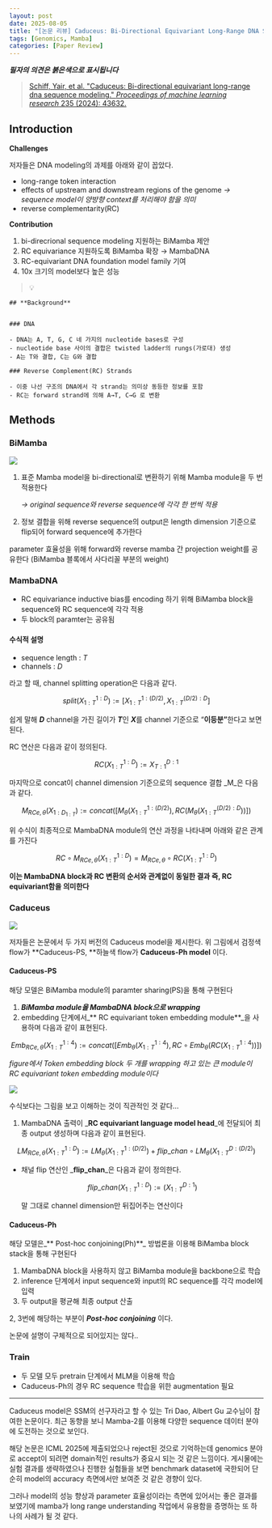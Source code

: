 ```yaml
---
layout: post
date: 2025-08-05
title: "[논문 리뷰] Caduceus: Bi-Directional Equivariant Long-Range DNA Sequence Modeling"
tags: [Genomics, Mamba]
categories: [Paper Review]
---
```


<span class="notion-red">_**필자의 의견은 붉은색으로 표시됩니다**_</span>


> [Schiff, Yair, et al. "Caduceus: Bi-directional equivariant long-range dna sequence modeling." ](https://pmc.ncbi.nlm.nih.gov/articles/PMC12189541/)[_Proceedings of machine learning research_](https://pmc.ncbi.nlm.nih.gov/articles/PMC12189541/)[ 235 (2024): 43632.](https://pmc.ncbi.nlm.nih.gov/articles/PMC12189541/)



## Introduction


**Challenges**


저자들은 DNA modeling의 과제를 아래와 같이 꼽았다.

- long-range token interaction
- effects of upstream and downstream regions of the genome 
_→ sequence model이 양방향 context를 처리해야 함을 의미_
- reverse complementarity(RC)

**Contribution**

1. bi-direcrional sequence modeling 지원하는 BiMamba 제안
1. RC equivariance 지원하도록 BiMamba 확장 → MambaDNA
1. RC-equivariant DNA foundation model family 기여
1. 10x 크기의 model보다 높은 성능

> 💡 


	## **Background**


	### DNA

	- DNA는 A, T, G, C 네 가지의 nucleotide bases로 구성
	- nucleotide base 사이의 결합은 twisted ladder의 rungs(가로대) 생성
	- A는 T와 결합, C는 G와 결합

	### Reverse Complement(RC) Strands

	- 이중 나선 구조의 DNA에서 각 strand는 의미상 동등한 정보를 포함
	- RC는 forward strand에 의해 A→T, C→G 로 변환


## Methods



### BiMamba


![](https://prod-files-secure.s3.us-west-2.amazonaws.com/542b861c-36a8-4051-84e5-8804b6728dba/2c247d59-7815-4980-99f0-8f0d21f445a7/image.png?X-Amz-Algorithm=AWS4-HMAC-SHA256&X-Amz-Content-Sha256=UNSIGNED-PAYLOAD&X-Amz-Credential=ASIAZI2LB466YWUVVDK7%2F20250812%2Fus-west-2%2Fs3%2Faws4_request&X-Amz-Date=20250812T121551Z&X-Amz-Expires=3600&X-Amz-Security-Token=IQoJb3JpZ2luX2VjEMz%2F%2F%2F%2F%2F%2F%2F%2F%2F%2FwEaCXVzLXdlc3QtMiJHMEUCIG6VhWGmBFYo7%2FawvTOjHdwU8f5hePdgSXCT4Wnsq2z8AiEAxeE8shPawy0XWY%2FiGWzWsyK%2FUE5FsUT6sN4CUVFoTxcq%2FwMIFRAAGgw2Mzc0MjMxODM4MDUiDP0q3uK7dQfhgXw7nSrcA1ZRakNp%2F1E8vbQDS9a2jeSqVnNqkxA5fqy2zhg5h2OXqmNWvUWzwUcFMG3RWpIKiyfxR6SeScfLD%2BL3tR3caqiNc1tMg2NBicKUjjUoKbPa6R%2B74POLmWePxrC%2FrtJwqNuxLgDhoaMQ%2FAFWGfyfjf0Sq45iFUfKj6RZJuPNW8PrWJ6rXQTxMXxhlQkgGc8VSrCvWnFVzS9xKhF%2Baow%2F5nIm1daCU9PSbobOlYi0U7fK1rHWyEv%2Fmg%2FiJOZ%2FBjJFSrPJULUtcTjdZrnmW7Od9l0%2BmyL72I%2F%2BDIZ%2BOuX5qy4vsn2t5JgsTeVzooO01TtrWTzRQMrdME4edJ0mh1yNd1CT7QvqfYo5aIR6rfmJgAH7WO4s4FA4dwlV6tALcp4WYQQlmsh9yc1234WK1VquDv1GhIo6vLRX5HT2vHZ4a%2F%2FhuMOke4KA0qqGRm7IUgLNoYjCGBP%2BuEvb7Bk0cRfO6B4jqQpTYTy%2B2oL6UQC%2BaecKhmg%2Bw9pkL%2B3%2BfI1LDAItsb6J53SB1vnp7jut34UjZRA87FlSn667Zhw7czQTZhbbhxunJppI0R1%2BunzIIcw6yfapPfOhRiSwKJPHm0rANFHiaMjdZHHv99PzcIqyn3jTyKbdx7o63b5g4JTgMITX7MQGOqUB%2BzvN8Mpvc%2B49UgAgDxCMlQErZAp2YVdCU8pEItF0X9GHlmqFJOYsS%2F5CazEcQTsAs2qv6vVALPQt7BD5217p8eRni%2Fr52JF8rCXGF%2BMEgDsD1z2u%2FaPqAEMiEvajXHbQAqLqEFh2%2FJE2%2BNgTTKNB62YJXPG6TQdfzAL%2Bs15uMpGWibw7dCSQXMujrmwDbcgZOXtOpbOfedekxkKw62k3AIh%2BxW2k&X-Amz-Signature=80888e2896a2474d5a5b0be6d8e498d61d6ff3b0929ebcdea6e7d96b4c0a43aa&X-Amz-SignedHeaders=host&x-amz-checksum-mode=ENABLED&x-id=GetObject)

1. 표준 Mamba model을 bi-directional로 변환하기 위해 Mamba module을 두 번 적용한다

	_→ original sequence와 reverse sequence에 각각 한 번씩 적용_

1. 정보 결합을 위해 reverse sequence의 output은 length dimension 기준으로 flip되어 forward sequence에 추가한다

parameter 효율성을 위해 forward와 reverse mamba 간 projection weight를 공유한다 (BiMamba 블록에서 사다리꼴 부분의 weight)



### MambaDNA

- RC equivariance inductive bias를 encoding 하기 위해 BiMamba block을 sequence와 RC sequence에 각각 적용
- 두 block의 paramter는 공유됨


#### 수식적 설명

- sequence length : _T_
- channels : _D_

라고 할 때,  channel splitting operation은 다음과 같다.


$$
split(X^{1:D}_{1:T}):=[X^{1:(D/2)}_{1:T},X^{(D/2):D}_{1:T}]
$$


<span class="notion-red">쉽게 말해 </span><span class="notion-red">_**D**_</span><span class="notion-red"> channel을 가진 길이가 </span><span class="notion-red">_**T**_</span><span class="notion-red">인 </span><span class="notion-red">_**X**_</span><span class="notion-red">를 channel 기준으로 “</span><span class="notion-red">**이등분”**</span><span class="notion-red">한다고 보면 된다.</span>


RC 연산은 다음과 같이 정의된다.


$$
RC(X^{1:D}_{1:T}):=X^{D:1}_{T:1}
$$


마지막으로 concat이 channel dimension 기준으로의 sequence 결합 _M_은 다음과 같다.


$$
M_{RCe,\theta}(X_{1:D_{1:T}}):=concat([M_{\theta}(X^{1:(D/2)}_{1:T}),RC(M_{\theta}(X^{(D/2):D}_{1:T}))])
$$


위 수식이 최종적으로 MambaDNA module의 연산 과정을 나타내며 아래와 같은 관계를 가진다


$$
RC\circ M_{RCe,\theta}(X^{1:D}_{1:T}) = M_{RCe,\theta} \circ RC(X^{1:D}_{1:T})
$$


**이는 MambaDNA block과 RC 변환의 순서와 관계없이 동일한 결과 즉, RC equivariant함을 의미한다**



### Caduceus


![](https://prod-files-secure.s3.us-west-2.amazonaws.com/542b861c-36a8-4051-84e5-8804b6728dba/f94a60d7-8145-473b-aef9-7c68d3ec604a/image.png?X-Amz-Algorithm=AWS4-HMAC-SHA256&X-Amz-Content-Sha256=UNSIGNED-PAYLOAD&X-Amz-Credential=ASIAZI2LB466YWUVVDK7%2F20250812%2Fus-west-2%2Fs3%2Faws4_request&X-Amz-Date=20250812T121551Z&X-Amz-Expires=3600&X-Amz-Security-Token=IQoJb3JpZ2luX2VjEMz%2F%2F%2F%2F%2F%2F%2F%2F%2F%2FwEaCXVzLXdlc3QtMiJHMEUCIG6VhWGmBFYo7%2FawvTOjHdwU8f5hePdgSXCT4Wnsq2z8AiEAxeE8shPawy0XWY%2FiGWzWsyK%2FUE5FsUT6sN4CUVFoTxcq%2FwMIFRAAGgw2Mzc0MjMxODM4MDUiDP0q3uK7dQfhgXw7nSrcA1ZRakNp%2F1E8vbQDS9a2jeSqVnNqkxA5fqy2zhg5h2OXqmNWvUWzwUcFMG3RWpIKiyfxR6SeScfLD%2BL3tR3caqiNc1tMg2NBicKUjjUoKbPa6R%2B74POLmWePxrC%2FrtJwqNuxLgDhoaMQ%2FAFWGfyfjf0Sq45iFUfKj6RZJuPNW8PrWJ6rXQTxMXxhlQkgGc8VSrCvWnFVzS9xKhF%2Baow%2F5nIm1daCU9PSbobOlYi0U7fK1rHWyEv%2Fmg%2FiJOZ%2FBjJFSrPJULUtcTjdZrnmW7Od9l0%2BmyL72I%2F%2BDIZ%2BOuX5qy4vsn2t5JgsTeVzooO01TtrWTzRQMrdME4edJ0mh1yNd1CT7QvqfYo5aIR6rfmJgAH7WO4s4FA4dwlV6tALcp4WYQQlmsh9yc1234WK1VquDv1GhIo6vLRX5HT2vHZ4a%2F%2FhuMOke4KA0qqGRm7IUgLNoYjCGBP%2BuEvb7Bk0cRfO6B4jqQpTYTy%2B2oL6UQC%2BaecKhmg%2Bw9pkL%2B3%2BfI1LDAItsb6J53SB1vnp7jut34UjZRA87FlSn667Zhw7czQTZhbbhxunJppI0R1%2BunzIIcw6yfapPfOhRiSwKJPHm0rANFHiaMjdZHHv99PzcIqyn3jTyKbdx7o63b5g4JTgMITX7MQGOqUB%2BzvN8Mpvc%2B49UgAgDxCMlQErZAp2YVdCU8pEItF0X9GHlmqFJOYsS%2F5CazEcQTsAs2qv6vVALPQt7BD5217p8eRni%2Fr52JF8rCXGF%2BMEgDsD1z2u%2FaPqAEMiEvajXHbQAqLqEFh2%2FJE2%2BNgTTKNB62YJXPG6TQdfzAL%2Bs15uMpGWibw7dCSQXMujrmwDbcgZOXtOpbOfedekxkKw62k3AIh%2BxW2k&X-Amz-Signature=b5e4142c898569150396346e824817df63fbd3edfdb010d1ca43024ebae5c698&X-Amz-SignedHeaders=host&x-amz-checksum-mode=ENABLED&x-id=GetObject)


저자들은 논문에서 두 가지 버전의 Caduceus model을 제시한다. 위 그림에서 검정색 flow가 **Caduceus-PS, **하늘색 flow가 **Caduceus-Ph model** 이다.



#### Caduceus-PS


해당 모델은 BiMamba module의 paramter sharing(PS)을 통해 구현된다

1. _**BiMamba module을 MambaDNA block으로 wrapping**_
1. embedding 단계에서_** RC equivariant token embedding module**_을 사용하며 다음과 같이 표현된다.

$$
Emb_{RCe,\theta}(X^{1:4}_{1:T}):=concat([Emb_{\theta}(X^{1:4}_{1:T}),RC \circ Emb_{\theta}(RC(X^{1:4}_{1:T}))])
$$


_figure에서 Token embedding block 두 개를 wrapping 하고 있는 큰 module이 RC equivariant token embedding module이다_


![](https://prod-files-secure.s3.us-west-2.amazonaws.com/542b861c-36a8-4051-84e5-8804b6728dba/b175e4da-71eb-4e91-8c23-a06dabe673c9/image.png?X-Amz-Algorithm=AWS4-HMAC-SHA256&X-Amz-Content-Sha256=UNSIGNED-PAYLOAD&X-Amz-Credential=ASIAZI2LB466YWUVVDK7%2F20250812%2Fus-west-2%2Fs3%2Faws4_request&X-Amz-Date=20250812T121551Z&X-Amz-Expires=3600&X-Amz-Security-Token=IQoJb3JpZ2luX2VjEMz%2F%2F%2F%2F%2F%2F%2F%2F%2F%2FwEaCXVzLXdlc3QtMiJHMEUCIG6VhWGmBFYo7%2FawvTOjHdwU8f5hePdgSXCT4Wnsq2z8AiEAxeE8shPawy0XWY%2FiGWzWsyK%2FUE5FsUT6sN4CUVFoTxcq%2FwMIFRAAGgw2Mzc0MjMxODM4MDUiDP0q3uK7dQfhgXw7nSrcA1ZRakNp%2F1E8vbQDS9a2jeSqVnNqkxA5fqy2zhg5h2OXqmNWvUWzwUcFMG3RWpIKiyfxR6SeScfLD%2BL3tR3caqiNc1tMg2NBicKUjjUoKbPa6R%2B74POLmWePxrC%2FrtJwqNuxLgDhoaMQ%2FAFWGfyfjf0Sq45iFUfKj6RZJuPNW8PrWJ6rXQTxMXxhlQkgGc8VSrCvWnFVzS9xKhF%2Baow%2F5nIm1daCU9PSbobOlYi0U7fK1rHWyEv%2Fmg%2FiJOZ%2FBjJFSrPJULUtcTjdZrnmW7Od9l0%2BmyL72I%2F%2BDIZ%2BOuX5qy4vsn2t5JgsTeVzooO01TtrWTzRQMrdME4edJ0mh1yNd1CT7QvqfYo5aIR6rfmJgAH7WO4s4FA4dwlV6tALcp4WYQQlmsh9yc1234WK1VquDv1GhIo6vLRX5HT2vHZ4a%2F%2FhuMOke4KA0qqGRm7IUgLNoYjCGBP%2BuEvb7Bk0cRfO6B4jqQpTYTy%2B2oL6UQC%2BaecKhmg%2Bw9pkL%2B3%2BfI1LDAItsb6J53SB1vnp7jut34UjZRA87FlSn667Zhw7czQTZhbbhxunJppI0R1%2BunzIIcw6yfapPfOhRiSwKJPHm0rANFHiaMjdZHHv99PzcIqyn3jTyKbdx7o63b5g4JTgMITX7MQGOqUB%2BzvN8Mpvc%2B49UgAgDxCMlQErZAp2YVdCU8pEItF0X9GHlmqFJOYsS%2F5CazEcQTsAs2qv6vVALPQt7BD5217p8eRni%2Fr52JF8rCXGF%2BMEgDsD1z2u%2FaPqAEMiEvajXHbQAqLqEFh2%2FJE2%2BNgTTKNB62YJXPG6TQdfzAL%2Bs15uMpGWibw7dCSQXMujrmwDbcgZOXtOpbOfedekxkKw62k3AIh%2BxW2k&X-Amz-Signature=d566b4d3e2c7a0a9788419938721bb14f3c185a17efe0adabb4aef2537e44acc&X-Amz-SignedHeaders=host&x-amz-checksum-mode=ENABLED&x-id=GetObject)


<span class="notion-red">수식보다는 그림을 보고 이해하는 것이 직관적인 것 같다…</span>

1. MambaDNA 출력이 _**RC equivariant language model head**_에 전달되어 최종 output 생성하며 다음과 같이 표현된다.

$$
LM_{RCe,\theta}(X^{1:D}_{1:T}):= LM_{\theta}(X^{1:(D/2)}_{1:T})+flip\_chan\circ LM_{\theta}(X^{D:(D/2)}_{1:T})
$$

- 채널 flip 연산인 _**flip\_chan**_은 다음과 같이 정의한다.

	$$
	flip\_chan(X^{1:D}_{1:T}):=(X^{D:1}_{1:T})
	$$


	말 그대로 channel dimension만 뒤집어주는 연산이다



#### Caduceus-Ph


해당 모델은_** Post-hoc conjoining(Ph)**_ 방법론을 이용해 BiMamba block stack을 통해 구현된다

1. MambaDNA block을 사용하지 않고 BiMamba module을 backbone으로 학습
1. inference 단계에서 input sequence와 input의 RC sequence를 각각 model에 입력
1. 두 output을 평균해 최종 output 산출

2, 3번에 해당하는 부분이 _**Post-hoc conjoining**_ 이다.


<span class="notion-red">논문에 설명이 구체적으로 되어있지는 않다..</span>



### Train

- 두 모델 모두 pretrain 단계에서 MLM을 이용해 학습
- Caduceus-Ph의 경우 RC sequence 학습을 위한 augmentation 필요

---


<span class="notion-red">Caduceus model은 SSM의 선구자라고 할 수 있는 Tri Dao, Albert Gu 교수님이 참여한 논문이다. 최근 동향을 보니 Mamba-2를 이용해 다양한 sequence 데이터 분야에 도전하는 것으로 보인다.</span>


<span class="notion-red">해당 논문은 ICML 2025에 제출되었으나 reject된 것으로 기억하는데 genomics 분야로 accept이 되려면 domain적인 results가 중요시 되는 것 같은 느낌이다. 게시물에는 실험 결과를 생략하였으나 진행한 실험들을 보면 benchmark dataset에 국한되어 단순히 model의 accuracy 측면에서만 보여준 것 같은 경향이 있다.</span>


<span class="notion-red">그러나 model의 성능 향상과 parameter 효율성이라는 측면에 있어서는 좋은 결과를 보였기에 mamba가 long range understanding 작업에서 유용함을 증명하는 또 하나의 사례가 될 것 같다.</span>

